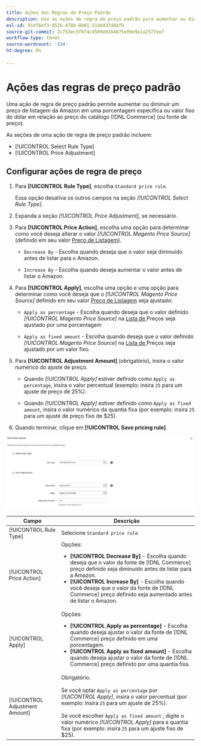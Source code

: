 ```yaml
---
title: Ações das Regras de Preço Padrão
description: Use as ações de regra de preço padrão para aumentar ou diminuir um preço de listagem da Amazon em relação ao preço do catálogo do Commerce (ou fonte de preço).
exl-id: 91df6ef3-852b-478b-8b01-51dd437dd4f9
source-git-commit: 2c753ec5f6f4cd509e61b4875e09e9a1a2577ee7
workflow-type: tm+mt
source-wordcount: '334'
ht-degree: 0%

---
```


# Ações das regras de preço padrão

Uma ação de regra de preço padrão permite aumentar ou diminuir um preço de listagem da Amazon em uma porcentagem específica ou valor fixo do dólar em relação ao preço do catálogo [!DNL Commerce] (ou fonte de preço).

As seções de uma ação de regra de preço padrão incluem:

- [!UICONTROL Select Rule Type]
- [!UICONTROL Price Adjustment]

## Configurar ações de regra de preço

1. Para **[!UICONTROL Rule Type]**, escolha `Standard price rule`.

   Essa opção desativa os outros campos na seção _[!UICONTROL Select Rule Type]_.

1. Expanda a seção _[!UICONTROL Price Adjustment]_, se necessário.

1. Para **[!UICONTROL Price Action]**, escolha uma opção para determinar como você deseja alterar o valor *[!UICONTROL Magento Price Source]* (definido em seu valor [Preço de Listagem](./listing-price.md)).

   - `Decrease By` - Escolha quando deseja que o valor seja diminuído antes de listar para o Amazon.

   - `Increase By` - Escolha quando deseja aumentar o valor antes de listar o Amazon.

1. Para **[!UICONTROL Apply]**, escolha uma opção e uma opção para determinar como você deseja que o *[!UICONTROL Magento Price Source]* definido em seu valor [Preço de Listagem](./listing-price.md) seja ajustado:

   - `Apply as percentage` - Escolha quando deseja que o valor definido  *[!UICONTROL Magento Price Source]* na  [Lista de ](./listing-price.md) Preços seja ajustado por uma porcentagem

   - `Apply as fixed amount` - Escolha quando deseja que o valor definido  *[!UICONTROL Magento Price Source]* na  [Lista de ](./listing-price.md) Preços seja ajustado por um valor fixo.

1. Para **[!UICONTROL Adjustment Amount]** (obrigatório), insira o valor numérico do ajuste de preço.

   - Quando *[!UICONTROL Apply]* estiver definido como `Apply as percentage`, insira o valor percentual (exemplo: insira `25` para um ajuste de preço de 25%).

   - Quando *[!UICONTROL Apply]* estiver definido como `Apply as fixed amount`, insira o valor numérico da quantia fixa (por exemplo: insira `25` para um ajuste de preço fixo de $25).

1. Quando terminar, clique em **[!UICONTROL Save pricing rule]**.

![Regra de preço padrão](assets/ob-price-rule-action-standard-example.png)

| Campo | Descrição |
|---|---|
| [!UICONTROL Rule Type] | Selecione `Standard price rule`. |
| [!UICONTROL Price Action] | Opções:<ul><li>**[!UICONTROL Decrease By]** - Escolha quando deseja que o valor da fonte de  [!DNL Commerce] preço definido seja diminuído antes de listar para a Amazon.</li><li>**[!UICONTROL Increase By]** - Escolha quando você deseja que o valor da fonte de  [!DNL Commerce] preço definido seja aumentado antes de listar o Amazon.</li></ul> |
| [!UICONTROL Apply] | Opções:<ul><li>**[!UICONTROL Apply as percentage]** - Escolha quando deseja ajustar o valor da fonte de  [!DNL Commerce] preço definido em uma porcentagem.</li><li>**[!UICONTROL Apply as fixed amount]** - Escolha quando deseja ajustar o valor da fonte de  [!DNL Commerce] preço definido por uma quantia fixa.</li></ul> |
| [!UICONTROL Adjustment Amount] | Obrigatório.<br><br>Se você optar  `Apply as percentage` por  *[!UICONTROL Apply]*, insira o valor percentual (por exemplo: insira  `25` para um ajuste de 25%).<br><br>Se você escolher  `Apply as fixed amount` , digite o valor numérico  *[!UICONTROL Apply]* para a quantia fixa (por exemplo: insira  `25` para um ajuste fixo de $25). |
